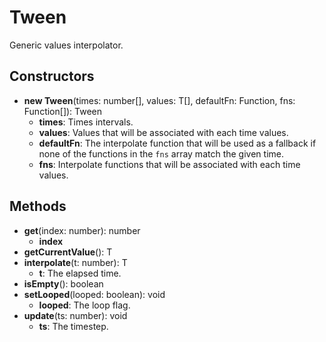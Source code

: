 # Tween

Generic values interpolator.
## Constructors
* **new Tween**(times: number[], values: T[], defaultFn: Function, fns: Function[]): Tween   
  * **times**: Times intervals.
  * **values**: Values that will be associated with each time values.
  * **defaultFn**: The interpolate function that will be used as a fallback if none of the functions in the `fns` array match the given time.
  * **fns**: Interpolate functions that will be associated with each time values.
## Methods
* **get**(index: number): number   
  * **index**
* **getCurrentValue**(): T   
* **interpolate**(t: number): T   
  * **t**: The elapsed time.
* **isEmpty**(): boolean   
* **setLooped**(looped: boolean): void   
  * **looped**: The loop flag.
* **update**(ts: number): void   
  * **ts**: The timestep.
